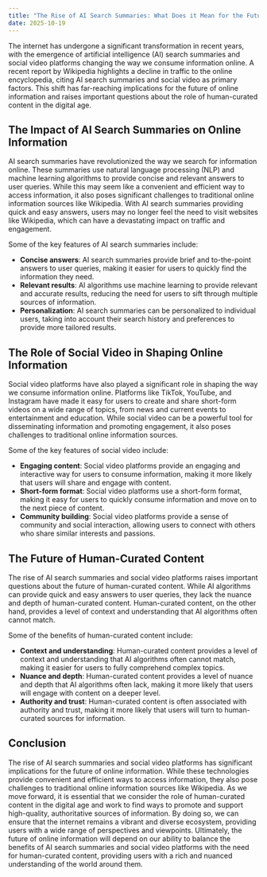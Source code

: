 ```yaml
---
title: "The Rise of AI Search Summaries: What Does it Mean for the Future of Online Information?"
date: 2025-10-19
---
```


The internet has undergone a significant transformation in recent years, with the emergence of artificial intelligence (AI) search summaries and social video platforms changing the way we consume information online. A recent report by Wikipedia highlights a decline in traffic to the online encyclopedia, citing AI search summaries and social video as primary factors. This shift has far-reaching implications for the future of online information and raises important questions about the role of human-curated content in the digital age.

## The Impact of AI Search Summaries on Online Information
AI search summaries have revolutionized the way we search for information online. These summaries use natural language processing (NLP) and machine learning algorithms to provide concise and relevant answers to user queries. While this may seem like a convenient and efficient way to access information, it also poses significant challenges to traditional online information sources like Wikipedia. With AI search summaries providing quick and easy answers, users may no longer feel the need to visit websites like Wikipedia, which can have a devastating impact on traffic and engagement.

Some of the key features of AI search summaries include:
* **Concise answers**: AI search summaries provide brief and to-the-point answers to user queries, making it easier for users to quickly find the information they need.
* **Relevant results**: AI algorithms use machine learning to provide relevant and accurate results, reducing the need for users to sift through multiple sources of information.
* **Personalization**: AI search summaries can be personalized to individual users, taking into account their search history and preferences to provide more tailored results.

## The Role of Social Video in Shaping Online Information
Social video platforms have also played a significant role in shaping the way we consume information online. Platforms like TikTok, YouTube, and Instagram have made it easy for users to create and share short-form videos on a wide range of topics, from news and current events to entertainment and education. While social video can be a powerful tool for disseminating information and promoting engagement, it also poses challenges to traditional online information sources.

Some of the key features of social video include:
* **Engaging content**: Social video platforms provide an engaging and interactive way for users to consume information, making it more likely that users will share and engage with content.
* **Short-form format**: Social video platforms use a short-form format, making it easy for users to quickly consume information and move on to the next piece of content.
* **Community building**: Social video platforms provide a sense of community and social interaction, allowing users to connect with others who share similar interests and passions.

## The Future of Human-Curated Content
The rise of AI search summaries and social video platforms raises important questions about the future of human-curated content. While AI algorithms can provide quick and easy answers to user queries, they lack the nuance and depth of human-curated content. Human-curated content, on the other hand, provides a level of context and understanding that AI algorithms often cannot match.

Some of the benefits of human-curated content include:
* **Context and understanding**: Human-curated content provides a level of context and understanding that AI algorithms often cannot match, making it easier for users to fully comprehend complex topics.
* **Nuance and depth**: Human-curated content provides a level of nuance and depth that AI algorithms often lack, making it more likely that users will engage with content on a deeper level.
* **Authority and trust**: Human-curated content is often associated with authority and trust, making it more likely that users will turn to human-curated sources for information.

## Conclusion
The rise of AI search summaries and social video platforms has significant implications for the future of online information. While these technologies provide convenient and efficient ways to access information, they also pose challenges to traditional online information sources like Wikipedia. As we move forward, it is essential that we consider the role of human-curated content in the digital age and work to find ways to promote and support high-quality, authoritative sources of information. By doing so, we can ensure that the internet remains a vibrant and diverse ecosystem, providing users with a wide range of perspectives and viewpoints. Ultimately, the future of online information will depend on our ability to balance the benefits of AI search summaries and social video platforms with the need for human-curated content, providing users with a rich and nuanced understanding of the world around them.
